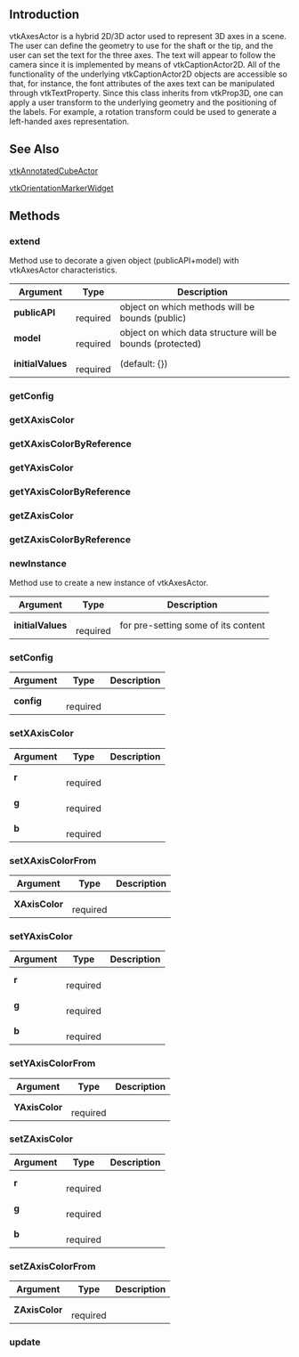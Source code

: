 ## Introduction

vtkAxesActor is a hybrid 2D/3D actor used to represent 3D axes in a scene. 
The user can define the geometry to use for the shaft or the tip, 
and the user can set the text for the three axes. The text will appear 
to follow the camera since it is implemented by means of vtkCaptionActor2D. 
All of the functionality of the underlying vtkCaptionActor2D objects are accessible so that, 
for instance, the font attributes of the axes text can be manipulated through vtkTextProperty. 
Since this class inherits from vtkProp3D, one can apply a user transform to the underlying 
geometry and the positioning of the labels. For example, a rotation transform could be used to 
generate a left-handed axes representation.




## See Also

[vtkAnnotatedCubeActor](./Rendering_Core_AnnotatedCubeActor.html)

[vtkOrientationMarkerWidget](./Interaction_Widgets_OrientationMarkerWidget.html)

## Methods


### extend

Method use to decorate a given object (publicAPI+model) with vtkAxesActor characteristics.


| Argument | Type | Description |
| ------------- | ------------- | ----- |
| **publicAPI** | <span class="arg-type"></span></br></span><span class="arg-required">required</span> | object on which methods will be bounds (public) |
| **model** | <span class="arg-type"></span></br></span><span class="arg-required">required</span> | object on which data structure will be bounds (protected) |
| **initialValues** | <span class="arg-type"></span></br></span><span class="arg-required">required</span> | (default: {}) |


### getConfig





### getXAxisColor





### getXAxisColorByReference





### getYAxisColor





### getYAxisColorByReference





### getZAxisColor





### getZAxisColorByReference





### newInstance

Method use to create a new instance of vtkAxesActor.


| Argument | Type | Description |
| ------------- | ------------- | ----- |
| **initialValues** | <span class="arg-type"></span></br></span><span class="arg-required">required</span> | for pre-setting some of its content |


### setConfig




| Argument | Type | Description |
| ------------- | ------------- | ----- |
| **config** | <span class="arg-type"></span></br></span><span class="arg-required">required</span> |  |


### setXAxisColor




| Argument | Type | Description |
| ------------- | ------------- | ----- |
| **r** | <span class="arg-type"></span></br></span><span class="arg-required">required</span> |  |
| **g** | <span class="arg-type"></span></br></span><span class="arg-required">required</span> |  |
| **b** | <span class="arg-type"></span></br></span><span class="arg-required">required</span> |  |


### setXAxisColorFrom




| Argument | Type | Description |
| ------------- | ------------- | ----- |
| **XAxisColor** | <span class="arg-type"></span></br></span><span class="arg-required">required</span> |  |


### setYAxisColor




| Argument | Type | Description |
| ------------- | ------------- | ----- |
| **r** | <span class="arg-type"></span></br></span><span class="arg-required">required</span> |  |
| **g** | <span class="arg-type"></span></br></span><span class="arg-required">required</span> |  |
| **b** | <span class="arg-type"></span></br></span><span class="arg-required">required</span> |  |


### setYAxisColorFrom




| Argument | Type | Description |
| ------------- | ------------- | ----- |
| **YAxisColor** | <span class="arg-type"></span></br></span><span class="arg-required">required</span> |  |


### setZAxisColor




| Argument | Type | Description |
| ------------- | ------------- | ----- |
| **r** | <span class="arg-type"></span></br></span><span class="arg-required">required</span> |  |
| **g** | <span class="arg-type"></span></br></span><span class="arg-required">required</span> |  |
| **b** | <span class="arg-type"></span></br></span><span class="arg-required">required</span> |  |


### setZAxisColorFrom




| Argument | Type | Description |
| ------------- | ------------- | ----- |
| **ZAxisColor** | <span class="arg-type"></span></br></span><span class="arg-required">required</span> |  |


### update





